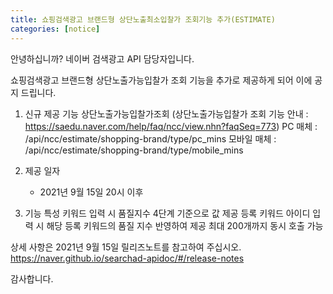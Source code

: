 ```yaml
---
title: 쇼핑검색광고 브랜드형 상단노출최소입찰가 조회기능 추가(ESTIMATE)
categories: [notice]
---
```

안녕하십니까? 네이버 검색광고 API 담당자입니다.

쇼핑검색광고 브랜드형 상단노출가능입찰가 조회 기능을 추가로 제공하게 되어
이에 공지 드립니다. 

1. 신규 제공 기능
     상단노출가능입찰가조회 
    (상단노출가능입찰가 조회 기능 안내 : https://saedu.naver.com/help/faq/ncc/view.nhn?faqSeq=773)
    PC  매체       :  /api/ncc/estimate/shopping-brand/type/pc_mins
    모바일 매체 :  /api/ncc/estimate/shopping-brand/type/mobile_mins
  
2. 제공 일자 
    * 2021년 9월 15일 20시 이후 
  
3. 기능 특성
  키워드 입력 시 품질지수 4단계 기준으로 값 제공
  등록 키워드 아이디 입력 시 해당 등록 키워드의 품질 지수 반영하여 제공
   최대 200개까지 동시 호출 가능

상세 사항은 2021년 9월 15일 릴리즈노트를 참고하여 주십시오. 
https://naver.github.io/searchad-apidoc/#/release-notes
    
감사합니다.
